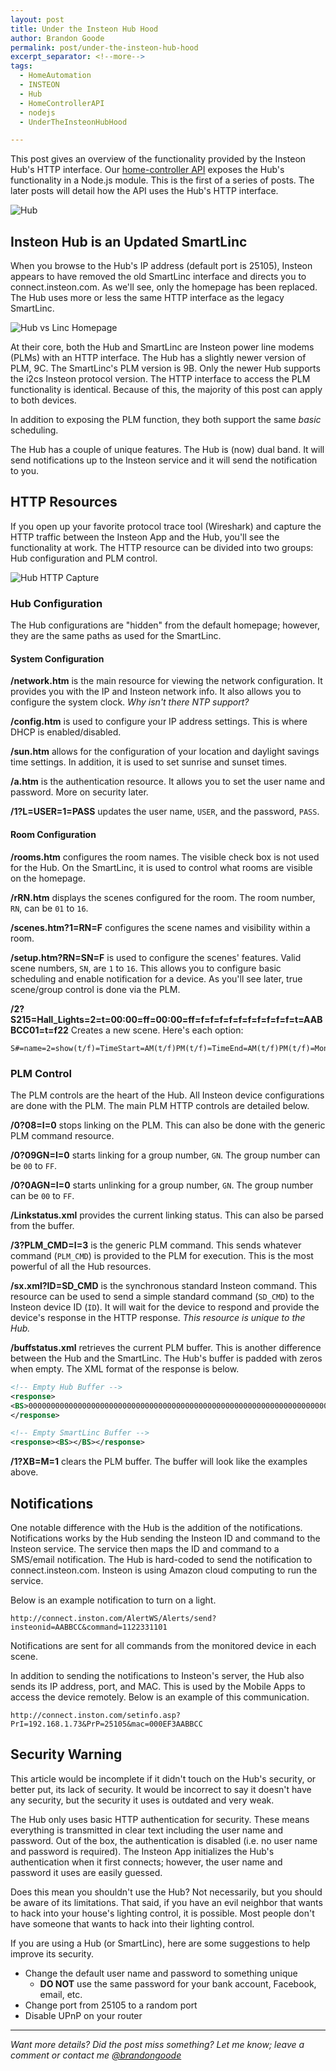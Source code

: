 ```yaml
---
layout: post
title: Under the Insteon Hub Hood
author: Brandon Goode
permalink: post/under-the-insteon-hub-hood
excerpt_separator: <!--more-->
tags:
  - HomeAutomation
  - INSTEON
  - Hub
  - HomeControllerAPI
  - nodejs
  - UnderTheInsteonHubHood

---
```


This post gives an overview of the functionality provided by the Insteon Hub's HTTP interface. Our [home-controller API](https://github.com/automategreen/home-controller) exposes the Hub's functionality in a Node.js module.  This is the first of a series of posts.  The later posts will detail how the API uses the Hub's HTTP interface.

![Hub](/assets/posts/hub.png)

<!--more-->

## Insteon Hub is an Updated SmartLinc

When you browse to the Hub's IP address (default port is 25105), Insteon appears to have removed the old SmartLinc interface and directs you to connect.insteon.com. As we'll see, only the homepage has been replaced.  The Hub uses more or less the same HTTP interface as the legacy SmartLinc.

![Hub vs Linc Homepage](/assets/posts/hub-vs-link-home-screen.png)

At their core, both the Hub and SmartLinc are Insteon power line modems (PLMs) with an HTTP interface. The Hub has a slightly newer version of PLM, 9C.  The SmartLinc's PLM version is 9B.  Only the newer Hub supports the i2cs Insteon protocol version. The HTTP interface to access the PLM functionality is identical.  Because of this, the majority of this post can apply to both devices.

In addition to exposing the PLM function, they both support the same *basic* scheduling.

The Hub has a couple of unique features. The Hub is (now) dual band.  It will send notifications up to the Insteon service and it will send the notification to you.

## HTTP Resources

If you open up your favorite protocol trace tool (Wireshark) and capture the HTTP traffic between the Insteon App and the Hub, you'll see the functionality at work. The HTTP resource can be divided into two groups: Hub configuration and PLM control.

![Hub HTTP Capture](/assets/posts/hub-http-trace.png)

### Hub Configuration

The Hub configurations are "hidden" from the default homepage; however, they are the same paths as used for the SmartLinc.

#### System Configuration

**/network.htm** is the main resource for viewing the network configuration.  It provides you with the IP and Insteon network info.  It also allows you to configure the system clock. *Why isn't there NTP support?*

**/config.htm** is used to configure your IP address settings. This is where DHCP is enabled/disabled.

**/sun.htm** allows for the configuration of your location and daylight savings time settings. In addition, it is used to set sunrise and sunset times.

**/a.htm** is the authentication resource.  It allows you to set the user name and password. More on security later.

**/1?L=USER=1=PASS** updates the user name, `USER`, and the password, `PASS`.

#### Room Configuration

**/rooms.htm** configures the room names.  The visible check box is not used for the Hub.  On the SmartLinc, it is used to control what rooms are visible on the homepage.

**/rRN.htm** displays the scenes configured for the room.  The room number, `RN`, can be `01` to `16`.

**/scenes.htm?1=RN=F** configures the scene names and visibility within a room.

**/setup.htm?RN=SN=F** is used to configure the scenes' features.  Valid scene numbers, `SN`, are `1` to `16`. This allows you to configure basic scheduling and enable notification for a device. As you'll see later, true scene/group control is done via the PLM.

**/2?S215=Hall_Lights=2=t=00:00=ff=00:00=ff=f=f=f=f=f=f=f=f=f=f=t=AABBCC01=t=f22** Creates a new scene. Here's each option:

```
S#=name=2=show(t/f)=TimeStart=AM(t/f)PM(t/f)=TimeEnd=AM(t/f)PM(t/f)=Mon(t/f)=Tue(t/f)=Wen(t/f)=Thu(t/f)=Fri(t/f)=Sat(t/f)=Sun(t/f)=CntlUp(t/f)=CntlOn(t/f)=CntlOff(t/f)=CntlDown(t/f)=StatusDeviceID=ReportStatus(t/f)=DimCntlInc(t/f)StartTimeType(1/2/3,Sunset/Minute/Sunrise)TimeEndType(1/2/3,Sunset/Minute/Sunrise)
```

### PLM Control

The PLM controls are the heart of the Hub.  All Insteon device configurations are done with the PLM.  The main PLM HTTP controls are detailed below.

**/0?08=I=0**  stops linking on the PLM.  This can also be done with the generic PLM command resource.

**/0?09GN=I=0**  starts linking for a group number, `GN`.  The group number can be `00` to `FF`.

**/0?0AGN=I=0**  starts unlinking for a group number, `GN`.  The group number can be `00` to `FF`.

**/Linkstatus.xml** provides the current linking status. This can also be parsed from the buffer.

**/3?PLM_CMD=I=3** is the generic PLM command.  This sends whatever command (`PLM_CMD`) is provided to the PLM for execution. This is the most powerful of all the Hub resources.

**/sx.xml?ID=SD_CMD** is the synchronous standard Insteon command.  This resource can be used to send a simple standard command (`SD_CMD`) to the Insteon device ID (`ID`).  It will wait for the device to respond and provide the device's response in the HTTP response. *This resource is unique to the Hub.*

**/buffstatus.xml** retrieves the current PLM buffer. This is another difference between the Hub and the SmartLinc. The Hub's buffer is padded with zeros when empty. The XML format of the response is below.

```xml
<!-- Empty Hub Buffer -->
<response>
<BS>0000000000000000000000000000000000000000000000000000000000000000000000000000000000000000000000000000</BS>
</response>

<!-- Empty SmartLinc Buffer -->
<response><BS></BS></response>
```

**/1?XB=M=1** clears the PLM buffer. The buffer will look like the examples above.

## Notifications

One notable difference with the Hub is the addition of the notifications.  Notifications works by the Hub sending the Insteon ID and command to the Insteon service.  The service then maps the ID and command to a SMS/email notification. The Hub is hard-coded to send the notification to connect.insteon.com.  Insteon is using Amazon cloud computing to run the service.

Below is an example notification to turn on a light.

```http
http://connect.inston.com/AlertWS/Alerts/send?insteonid=AABBCC&command=1122331101
```

Notifications are sent for all commands from the monitored device in each scene.

In addition to sending the notifications to Insteon's server, the Hub also sends its IP address, port, and MAC. This is used by the Mobile Apps to access the device remotely.  Below is an example of this communication.

```http
http://connect.inston.com/setinfo.asp?PrI=192.168.1.73&PrP=25105&mac=000EF3AABBCC
```


## Security Warning

This article would be incomplete if it didn't touch on the Hub's security, or better put, its lack of security.  It would be incorrect to say it doesn't have any security, but the security it uses is outdated and very weak.

The Hub only uses basic HTTP authentication for security.  These means everything is transmitted in clear text including the user name and password. Out of the box, the authentication is disabled (i.e. no user name and password is required).  The Insteon App initializes the Hub's authentication when it first connects; however, the user name and password it uses are easily guessed.

Does this mean you shouldn't use the Hub?  Not necessarily, but you should be aware of its limitations. That said, if you have an evil neighbor that wants to hack into your house's lighting control, it is possible.  Most people don't have someone that wants to hack into their lighting control.

If you are using a Hub (or SmartLinc), here are some suggestions to help improve its security.

* Change the default user name and password to something unique
    - **DO NOT** use the same password for your bank account, Facebook, email, etc.
* Change port from 25105 to a random port
* Disable UPnP on your router

<hr>

*Want more details?  Did the post miss something?  Let me know; leave a comment or contact me [@brandongoode](https://twitter.com/brandongoode)*
